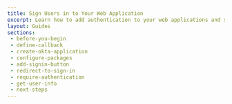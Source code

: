 ```yaml
---
title: Sign Users in to Your Web Application
excerpt: Learn how to add authentication to your web applications and sign users in using Okta's APIs and libraries.
layout: Guides
sections: 
 - before-you-begin
 - define-callback
 - create-okta-application
 - configure-packages
 - add-signin-button
 - redirect-to-sign-in
 - require-authentication
 - get-user-info
 - next-steps
---
```

